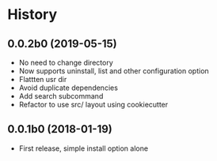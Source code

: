# History

0.0.2b0 (2019-05-15)
--------------------

  - No need to change directory
  - Now supports uninstall, list and other configuration option
  - Flattten usr dir
  - Avoid duplicate dependencies
  - Add search subcommand
  - Refactor to use src/ layout using cookiecutter

0.0.1b0 (2018-01-19)
--------------------

  - First release, simple install option alone
